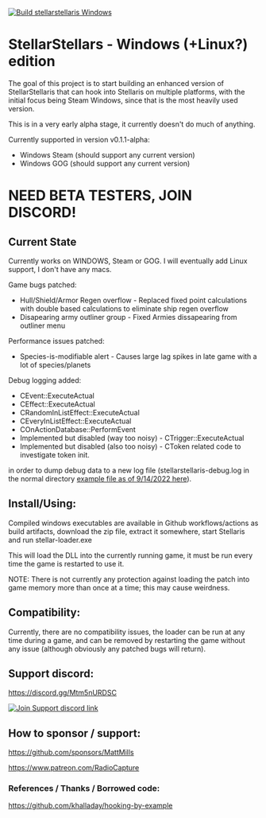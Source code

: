 [![Build stellarstellaris Windows](https://github.com/MattMills/stellarstellaris-win/actions/workflows/cmake.yml/badge.svg?branch=master)](https://github.com/MattMills/stellarstellaris-win/actions/workflows/cmake.yml)


# StellarStellars - Windows (+Linux?) edition

The goal of this project is to start building an enhanced version of StellarStellaris that can hook into Stellaris on multiple platforms, with the initial focus being Steam Windows, since that is the most heavily used version.

This is in a very early alpha stage, it currently doesn't do much of anything.

Currently supported in version v0.1.1-alpha:
 * Windows Steam (should support any current version)
 * Windows GOG (should support any current version)

# NEED BETA TESTERS, JOIN DISCORD!

## Current State

Currently works on WINDOWS, Steam or GOG. I will eventually add Linux support, I don't have any macs.

Game bugs patched:
 * Hull/Shield/Armor Regen overflow - Replaced fixed point calculations with double based calculations to eliminate ship regen overflow
 * Disapearing army outliner group - Fixed Armies dissapearing from outliner menu
 
Performance issues patched:
* Species-is-modifiable alert - Causes large lag spikes in late game with a lot of species/planets

Debug logging added:
 * CEvent::ExecuteActual
 * CEffect::ExecuteActual
 * CRandomInListEffect::ExecuteActual
 * CEveryInListEffect::ExecuteActual
 * COnActionDatabase::PerformEvent
 * Implemented but disabled (way too noisy) - CTrigger::ExecuteActual
 * Implemented but disabled (also too noisy) - CToken related code to investigate token init.

 in order to dump debug data to a new log file (stellarstellaris-debug.log in the normal directory [example file as of 9/14/2022 here](docs/example-stellarstellaris-debug.log.txt)).

## Install/Using:

 Compiled windows executables are available in Github workflows/actions as build artifacts, download the zip file, extract it somewhere, start Stellaris and run stellar-loader.exe 

 This will load the DLL into the currently running game, it must be run every time the game is restarted to use it.

 NOTE: There is not currently any protection against loading the patch into game memory more than once at a time; this may cause weirdness.

## Compatibility:

Currently, there are no compatibility issues, the loader can be run at any time during a game, and can be removed by restarting the game without any issue (although obviously any patched bugs will return).

## Support discord:

https://discord.gg/Mtm5nURDSC

[![Join Support discord link](https://discordapp.com/api/guilds/960348408990793838/widget.png?style=banner3)](https://discord.gg/Mtm5nURDSC)

## How to sponsor / support:
https://github.com/sponsors/MattMills

https://www.patreon.com/RadioCapture


### References / Thanks / Borrowed code:
https://github.com/khalladay/hooking-by-example
